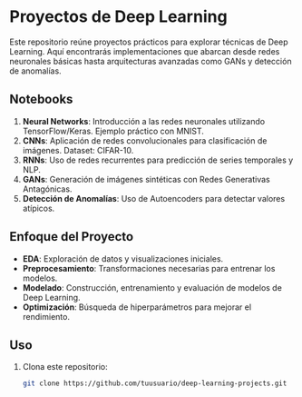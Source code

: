 # Proyectos de Deep Learning

Este repositorio reúne proyectos prácticos para explorar técnicas de Deep Learning. Aquí encontrarás implementaciones que abarcan desde redes neuronales básicas hasta arquitecturas avanzadas como GANs y detección de anomalías.

## Notebooks
1. **Neural Networks**: Introducción a las redes neuronales utilizando TensorFlow/Keras. Ejemplo práctico con MNIST.
2. **CNNs**: Aplicación de redes convolucionales para clasificación de imágenes. Dataset: CIFAR-10.
3. **RNNs**: Uso de redes recurrentes para predicción de series temporales y NLP.
4. **GANs**: Generación de imágenes sintéticas con Redes Generativas Antagónicas.
5. **Detección de Anomalías**: Uso de Autoencoders para detectar valores atípicos.

## Enfoque del Proyecto
- **EDA**: Exploración de datos y visualizaciones iniciales.
- **Preprocesamiento**: Transformaciones necesarias para entrenar los modelos.
- **Modelado**: Construcción, entrenamiento y evaluación de modelos de Deep Learning.
- **Optimización**: Búsqueda de hiperparámetros para mejorar el rendimiento.

## Uso
1. Clona este repositorio:
   ```bash
   git clone https://github.com/tuusuario/deep-learning-projects.git
